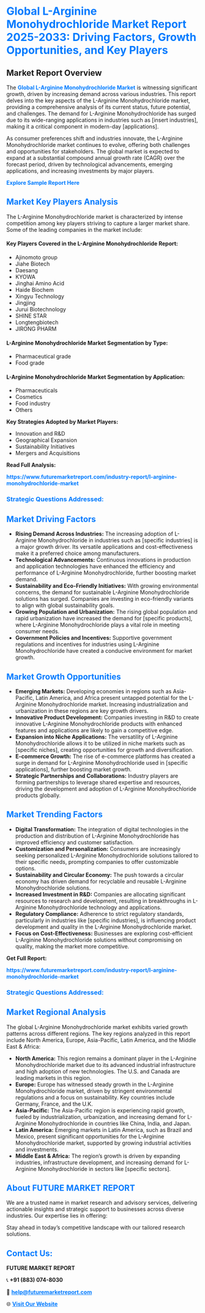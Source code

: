 <h1 style="color: #007BFF;">Global L-Arginine Monohydrochloride Market Report 2025-2033: Driving Factors, Growth Opportunities, and Key Players</h1>

<section id="overview">
<h2>Market Report Overview</h2>
<p>The <a href="https://www.futuremarketreport.com/industry-report/l-arginine-monohydrochloride-market" style="color: #007BFF; text-decoration: none;"><strong>Global L-Arginine Monohydrochloride Market</strong></a> is witnessing significant growth, driven by increasing demand across various industries. This report delves into the key aspects of the L-Arginine Monohydrochloride market, providing a comprehensive analysis of its current status, future potential, and challenges. The demand for L-Arginine Monohydrochloride has surged due to its wide-ranging applications in industries such as [insert industries], making it a critical component in modern-day [applications].</p>
<p>As consumer preferences shift and industries innovate, the L-Arginine Monohydrochloride market continues to evolve, offering both challenges and opportunities for stakeholders. The global market is expected to expand at a substantial compound annual growth rate (CAGR) over the forecast period, driven by technological advancements, emerging applications, and increasing investments by major players.</p>
</section>

<section id="overview">
<p><a href="https://www.futuremarketreport.com/request-sample/reportId=114740" style="color: #007BFF; text-decoration: none;"><strong>Explore Sample Report Here</strong></a></p>
</section>

<section id="key-players">
<h2 style="color: #007BFF;">Market Key Players Analysis</h2>
<p>The L-Arginine Monohydrochloride market is characterized by intense competition among key players striving to capture a larger market share. Some of the leading companies in the market include:</p>
<h4>Key Players Covered in the L-Arginine Monohydrochloride Report:</h4>
<ul><li>Ajinomoto group</li><li>Jiahe Biotech</li><li>Daesang</li><li>KYOWA</li><li>Jinghai Amino Acid</li><li>Haide Biochem</li><li>Xingyu Technology</li><li>Jingjing</li><li>Jurui Biotechnology</li><li>SHINE STAR</li><li>Longtengbiotech</li><li>JIRONG PHARM</li></ul>
<h4>L-Arginine Monohydrochloride Market Segmentation by Type:</h4>
<ul><li>Pharmaceutical grade</li><li>Food grade</li></ul>

<h4>L-Arginine Monohydrochloride Market Segmentation by Application:</h4>
<ul><li>Pharmaceuticals</li><li>Cosmetics</li><li>Food industry</li><li>Others</li></ul>
<p><strong>Key Strategies Adopted by Market Players:</strong></p>
<ul>
<li>Innovation and R&D</li>
<li>Geographical Expansion</li>
<li>Sustainability Initiatives</li>
<li>Mergers and Acquisitions</li>
</ul>
</section>

<section>
<p><strong>Read Full Analysis: </strong></p><a href="https://www.futuremarketreport.com/industry-report/l-arginine-monohydrochloride-market" style="color: #007BFF; text-decoration: none;"><strong>https://www.futuremarketreport.com/industry-report/l-arginine-monohydrochloride-market</strong></a>
<h3 style="color: #007BFF;">Strategic Questions Addressed:</h3>
</section>

<section id="driving-factors">
<h2 style="color: #007BFF;">Market Driving Factors</h2>
<ul>
<li><strong>Rising Demand Across Industries:</strong> The increasing adoption of L-Arginine Monohydrochloride in industries such as [specific industries] is a major growth driver. Its versatile applications and cost-effectiveness make it a preferred choice among manufacturers.</li>
<li><strong>Technological Advancements:</strong> Continuous innovations in production and application technologies have enhanced the efficiency and performance of L-Arginine Monohydrochloride, further boosting market demand.</li>
<li><strong>Sustainability and Eco-Friendly Initiatives:</strong> With growing environmental concerns, the demand for sustainable L-Arginine Monohydrochloride solutions has surged. Companies are investing in eco-friendly variants to align with global sustainability goals.</li>
<li><strong>Growing Population and Urbanization:</strong> The rising global population and rapid urbanization have increased the demand for [specific products], where L-Arginine Monohydrochloride plays a vital role in meeting consumer needs.</li>
<li><strong>Government Policies and Incentives:</strong> Supportive government regulations and incentives for industries using L-Arginine Monohydrochloride have created a conducive environment for market growth.</li>
</ul>
</section>

<section id="growth-opportunities">
<h2 style="color: #007BFF;">Market Growth Opportunities</h2>
<ul>
<li><strong>Emerging Markets:</strong> Developing economies in regions such as Asia-Pacific, Latin America, and Africa present untapped potential for the L-Arginine Monohydrochloride market. Increasing industrialization and urbanization in these regions are key growth drivers.</li>
<li><strong>Innovative Product Development:</strong> Companies investing in R&D to create innovative L-Arginine Monohydrochloride products with enhanced features and applications are likely to gain a competitive edge.</li>
<li><strong>Expansion into Niche Applications:</strong> The versatility of L-Arginine Monohydrochloride allows it to be utilized in niche markets such as [specific niches], creating opportunities for growth and diversification.</li>
<li><strong>E-commerce Growth:</strong> The rise of e-commerce platforms has created a surge in demand for L-Arginine Monohydrochloride used in [specific applications], further boosting market growth.</li>
<li><strong>Strategic Partnerships and Collaborations:</strong> Industry players are forming partnerships to leverage shared expertise and resources, driving the development and adoption of L-Arginine Monohydrochloride products globally.</li>
</ul>
</section>

<section id="trending-factors">
<h2 style="color: #007BFF;">Market Trending Factors</h2>
<ul>
<li><strong>Digital Transformation:</strong> The integration of digital technologies in the production and distribution of L-Arginine Monohydrochloride has improved efficiency and customer satisfaction.</li>
<li><strong>Customization and Personalization:</strong> Consumers are increasingly seeking personalized L-Arginine Monohydrochloride solutions tailored to their specific needs, prompting companies to offer customizable options.</li>
<li><strong>Sustainability and Circular Economy:</strong> The push towards a circular economy has driven demand for recyclable and reusable L-Arginine Monohydrochloride solutions.</li>
<li><strong>Increased Investment in R&D:</strong> Companies are allocating significant resources to research and development, resulting in breakthroughs in L-Arginine Monohydrochloride technology and applications.</li>
<li><strong>Regulatory Compliance:</strong> Adherence to strict regulatory standards, particularly in industries like [specific industries], is influencing product development and quality in the L-Arginine Monohydrochloride market.</li>
<li><strong>Focus on Cost-Effectiveness:</strong> Businesses are exploring cost-efficient L-Arginine Monohydrochloride solutions without compromising on quality, making the market more competitive.</li>
</ul>
</section>

<section>
<p><strong>Get Full Report: </strong></p><a href="https://www.futuremarketreport.com/industry-report/l-arginine-monohydrochloride-market" style="color: #007BFF; text-decoration: none;"><strong>https://www.futuremarketreport.com/industry-report/l-arginine-monohydrochloride-market</strong></a>
<h3 style="color: #007BFF;">Strategic Questions Addressed:</h3>
</section>


<section id="regional-analysis">
<h2 style="color: #007BFF;">Market Regional Analysis</h2>
<p>The global L-Arginine Monohydrochloride market exhibits varied growth patterns across different regions. The key regions analyzed in this report include North America, Europe, Asia-Pacific, Latin America, and the Middle East & Africa:</p>
<ul>
<li><strong>North America:</strong> This region remains a dominant player in the L-Arginine Monohydrochloride market due to its advanced industrial infrastructure and high adoption of new technologies. The U.S. and Canada are leading markets in this region.</li>
<li><strong>Europe:</strong> Europe has witnessed steady growth in the L-Arginine Monohydrochloride market, driven by stringent environmental regulations and a focus on sustainability. Key countries include Germany, France, and the U.K.</li>
<li><strong>Asia-Pacific:</strong> The Asia-Pacific region is experiencing rapid growth, fueled by industrialization, urbanization, and increasing demand for L-Arginine Monohydrochloride in countries like China, India, and Japan.</li>
<li><strong>Latin America:</strong> Emerging markets in Latin America, such as Brazil and Mexico, present significant opportunities for the L-Arginine Monohydrochloride market, supported by growing industrial activities and investments.</li>
<li><strong>Middle East & Africa:</strong> The region’s growth is driven by expanding industries, infrastructure development, and increasing demand for L-Arginine Monohydrochloride in sectors like [specific sectors].</li>
</ul>
</section>

<footer>
<h2 style="color: #007BFF;">About FUTURE MARKET REPORT</h2>
<p>We are a trusted name in market research and advisory services, delivering actionable insights and strategic support to businesses across diverse industries. Our expertise lies in offering:</p>

<p>Stay ahead in today’s competitive landscape with our tailored research solutions.</p>

<h2 style="color: #007BFF;">Contact Us:</h2>
<p><strong>FUTURE MARKET REPORT</strong></p>
<p>📞 <strong>+91 (883) 074-8030</strong></p>
<p>📧 <strong><a href="mailto:help@futuremarketreport.com" style="color: #007BFF;">help@futuremarketreport.com</a></strong></p>
<p>🌐 <strong><a href="https://www.futuremarketreport.com/" style="color: #007BFF;">Visit Our Website</a></strong></p>
</footer>